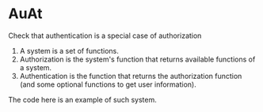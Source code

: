 # AuAt
Check that authentication is a special case of authorization

1. A system is a set of functions.
2. Authorization is the system's function that returns available functions of a system.
3. Authentication is the function that returns the authorization function (and some optional functions to get user information).

The code here is an example of such system.
